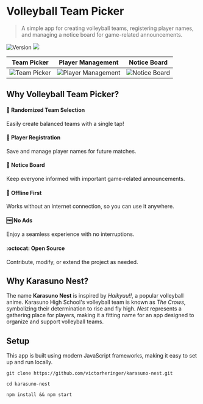 # Volleyball Team Picker

> A simple app for creating volleyball teams, registering player names, and managing a notice board for game-related announcements.

![Version](https://img.shields.io/badge/version-0.0.1-blue)
[![](https://img.shields.io/github/license/mashape/apistatus.svg)](https://github.com/victorheringer/karasuno-nest/blob/main/LICENSE)

|               Team Picker               |                Player Management                |               Notice Board                |
| :-------------------------------------: | :---------------------------------------------: | :---------------------------------------: |
| ![Team Picker](.github/media/teams.gif) | ![Player Management](.github/media/players.gif) | ![Notice Board](.github/media/notice.gif) |

## Why Volleyball Team Picker?

#### 🏐 Randomized Team Selection

Easily create balanced teams with a single tap!

#### 📝 Player Registration

Save and manage player names for future matches.

#### 📢 Notice Board

Keep everyone informed with important game-related announcements.

#### 📴 Offline First

Works without an internet connection, so you can use it anywhere.

#### 🆓 No Ads

Enjoy a seamless experience with no interruptions.

#### :octocat: Open Source

Contribute, modify, or extend the project as needed.

## Why Karasuno Nest?

The name **Karasuno Nest** is inspired by _Haikyuu!!_, a popular volleyball anime. Karasuno High School's volleyball team is known as _The Crows_, symbolizing their determination to rise and fly high. _Nest_ represents a gathering place for players, making it a fitting name for an app designed to organize and support volleyball teams.

## Setup

This app is built using modern JavaScript frameworks, making it easy to set up and run locally.

```
git clone https://github.com/victorheringer/karasuno-nest.git
```

```
cd karasuno-nest
```

```
npm install && npm start
```

